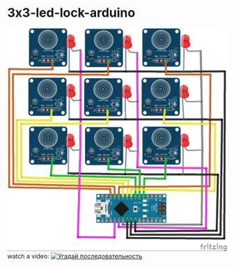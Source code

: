 # 3x3-led-lock-arduino
![схема](/shema_bb.jpg?raw=true)  
watch a video:
[![Угадай последовательность](https://img.youtube.com/vi/iKEWNmsHmGo/0.jpg)](http://www.youtube.com/watch?v=iKEWNmsHmGo)
